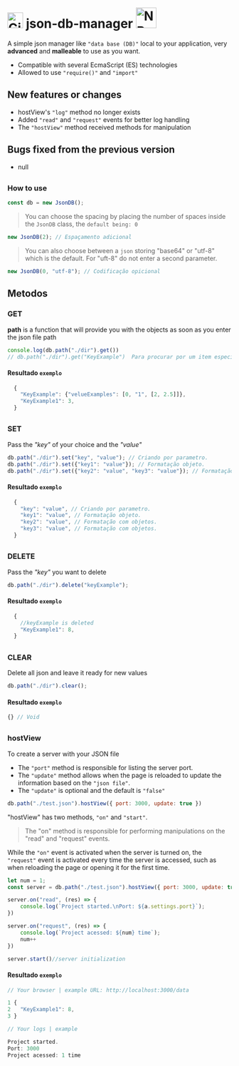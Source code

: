 # [<img src="https://cdn-icons-png.flaticon.com/512/25/25231.png" alt="GitHub" width="35">](https://github.com/dspofu/json-db-manager) json-db-manager [<img src="https://upload.wikimedia.org/wikipedia/commons/thumb/d/db/Npm-logo.svg/2560px-Npm-logo.svg.png" alt="NPM" width="46">](https://www.npmjs.com/package/json-db-manager)

A simple json manager like `"data base (DB)"` local to your application, very __advanced__ and __malleable__ to use as you want.

- Compatible with several EcmaScript (ES) technologies
- Allowed to use `"require()"` and `"import"`

## New features or changes

- hostView's `"log"` method no longer exists
- Added `"read"` and `"request"` events for better log handling
- The `"hostView"` method received methods for manipulation

## Bugs fixed from the previous version

- null

## 

### How to use

```js
const db = new JsonDB();
```

>You can choose the spacing by placing the number of spaces inside the `JsonDB` class, the `default being: 0`

```js
new JsonDB(2); // Espaçamento adicional
```

>You can also choose between a `json` storing "base64" or "utf-8" which is the default. For "uft-8" do not enter a second parameter.

```js
new JsonDB(0, "utf-8"); // Codificação opicional
```

## Metodos

### GET

__path__ is a function that will provide you with the objects as soon as you enter the json file path

```js
console.log(db.path("./dir").get())
// db.path("./dir").get("KeyExample")  Para procurar por um item especifico
```

#### Resultado `exemplo`

```js
  {
    "KeyExample": {"velueExamples": [0, "1", [2, 2.5]]},
    "KeyExample1": 3,
  }
```

## 

### SET

Pass the *"key"* of your choice and the *"value"*

```js
db.path("./dir").set("key", "value"); // Criando por parametro.
db.path("./dir").set({"key1": "value"}); // Formatação objeto.
db.path("./dir").set({"key2": "value", "key3": "value"}); // Formatação com objetos.
```

#### Resultado `exemplo`

```js
  {
    "key": "value", // Criando por parametro.
    "key1": "value", // Formatação objeto.
    "key2": "value", // Formatação com objetos.
    "key3": "value", // Formatação com objetos.
  }
```

## 

### DELETE

Pass the *"key"* you want to delete

```js
db.path("./dir").delete("keyExample");
```

#### Resultado `exemplo`

```js
  {
    //keyExample is deleted
    "KeyExample1": 8,
  }
```

## 

### CLEAR

Delete all json and leave it ready for new values

```js
db.path("./dir").clear();
```
#### Resultado `exemplo`
```js
{} // Void
```

##

### hostView

To create a server with your JSON file

- The `"port"` method is responsible for listing the server port.
- The `"update"` method allows when the page is reloaded to update the information based on the `"json file"`.
- The `"update"` is optional and the default is `"false"`

```js
db.path("./test.json").hostView({ port: 3000, update: true })
```

"hostView" has two methods, `"on"` and `"start"`.

>The "on" method is responsible for performing manipulations on the "read" and "request" events.

While the `"on"` event is activated when the server is turned on, the `"request"` event is activated every time the server is accessed, such as when reloading the page or opening it for the first time.

```js
let num = 1;
const server = db.path("./test.json").hostView({ port: 3000, update: true })

server.on("read", (res) => {
    console.log(`Project started.\nPort: ${a.settings.port}`);
})

server.on("request", (res) => {
    console.log(`Project acessed: ${num} time`);
    num++
})

server.start()//server initialization
```


#### Resultado `exemplo`

```js
// Your browser | example URL: http://localhost:3000/data 

1 {
2   "KeyExample1": 8,
3 }

// Your logs | example

Project started.
Port: 3000
Project acessed: 1 time
```